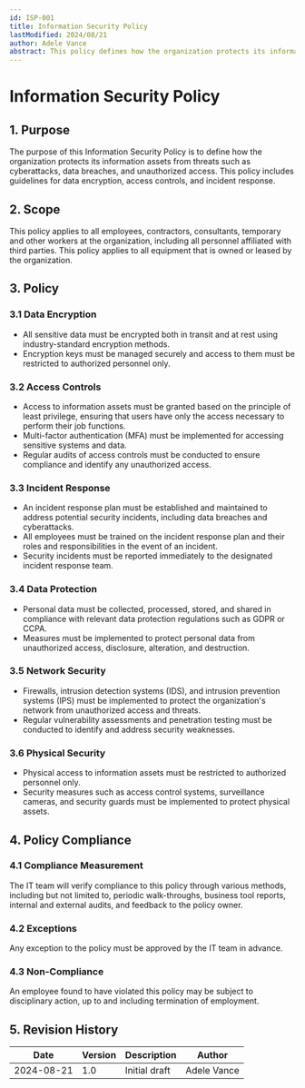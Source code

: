 ```yaml
---
id: ISP-001
title: Information Security Policy
lastModified: 2024/08/21
author: Adele Vance
abstract: This policy defines how the organization protects its information assets from threats such as cyberattacks, data breaches, and unauthorized access. It includes guidelines for data encryption, access controls, and incident response.
---
```


# Information Security Policy

## 1. Purpose

The purpose of this Information Security Policy is to define how the organization protects its information assets from threats such as cyberattacks, data breaches, and unauthorized access. This policy includes guidelines for data encryption, access controls, and incident response.

## 2. Scope

This policy applies to all employees, contractors, consultants, temporary and other workers at the organization, including all personnel affiliated with third parties. This policy applies to all equipment that is owned or leased by the organization.

## 3. Policy

### 3.1 Data Encryption

- All sensitive data must be encrypted both in transit and at rest using industry-standard encryption methods.
- Encryption keys must be managed securely and access to them must be restricted to authorized personnel only.

### 3.2 Access Controls

- Access to information assets must be granted based on the principle of least privilege, ensuring that users have only the access necessary to perform their job functions.
- Multi-factor authentication (MFA) must be implemented for accessing sensitive systems and data.
- Regular audits of access controls must be conducted to ensure compliance and identify any unauthorized access.

### 3.3 Incident Response

- An incident response plan must be established and maintained to address potential security incidents, including data breaches and cyberattacks.
- All employees must be trained on the incident response plan and their roles and responsibilities in the event of an incident.
- Security incidents must be reported immediately to the designated incident response team.

### 3.4 Data Protection

- Personal data must be collected, processed, stored, and shared in compliance with relevant data protection regulations such as GDPR or CCPA.
- Measures must be implemented to protect personal data from unauthorized access, disclosure, alteration, and destruction.

### 3.5 Network Security

- Firewalls, intrusion detection systems (IDS), and intrusion prevention systems (IPS) must be implemented to protect the organization's network from unauthorized access and threats.
- Regular vulnerability assessments and penetration testing must be conducted to identify and address security weaknesses.

### 3.6 Physical Security

- Physical access to information assets must be restricted to authorized personnel only.
- Security measures such as access control systems, surveillance cameras, and security guards must be implemented to protect physical assets.

## 4. Policy Compliance

### 4.1 Compliance Measurement

The IT team will verify compliance to this policy through various methods, including but not limited to, periodic walk-throughs, business tool reports, internal and external audits, and feedback to the policy owner.

### 4.2 Exceptions

Any exception to the policy must be approved by the IT team in advance.

### 4.3 Non-Compliance

An employee found to have violated this policy may be subject to disciplinary action, up to and including termination of employment.

## 5. Revision History

| Date       | Version | Description           | Author            |
|------------|---------|-----------------------|-------------------|
| 2024-08-21 | 1.0     | Initial draft         | Adele Vance       |
